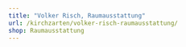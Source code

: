 ```yaml
---
title: "Volker Risch, Raumausstattung"
url: /kirchzarten/volker-risch-raumausstattung/
shop: Raumausstattung
---
```

